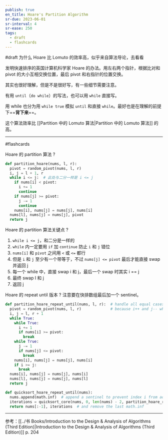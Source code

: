 ```yaml
---
publish: true
en_title: Hoare's Partition Algorithm
sr-due: 2023-06-01
sr-interval: 4
sr-ease: 250
tags:
  - draft
  - flashcards
---
```



#draft 为什么 Hoare 比 Lomuto 的效率高，似乎来自算法导论，去看看

发明快速排序的英国计算机科学家 Hoare 的办法。用左右两个指针，根据比对和 pivot 的大小互相交换位置，最后 pivot 和右指针的位置交换。

其实也很好理解，但是不是很好写，有一些细节需要注意。

有用 `until`（`do while`）的写法，也可以用 `while` 直接写。

用 while 也分为用 `while true` 模拟 `until` 和直接 `while`。最好也是在理解的前提下==**背下来**==。

这个算法效率比 [[Partition 中的 Lomuto 算法|Partition 中的 Lomuto 算法]] 的高。

---

#flashcards 

Hoare 的 partition 算法
?
```python
def partition_hoare(nums, l, r):
  pivot = random_pivot(nums, l, r)
  i, j = l + 1, r
  while i <= j:  # 此处与二分一样是 i <= j
    if nums[i] < pivot:
      i += 1
      continue
    if nums[j] >= pivot:
      j -= 1
      continue
    nums[i], nums[j] = nums[j], nums[i]
  nums[l], nums[j] = nums[j], pivot
  return j
```
<!--SR:!2023-05-16,3,230-->

Hoare 的 partition 算法关键点
?
1. `while i <= j`，和二分是一样的
2. `while` 内一定要用 `if` 加 `continue` 防止 `i` 和 `j` 错位
3. `nums[i]` 和 `pivot` 之间用 `<` 或 `<=` 都行
4. 但是 `i` 和 `j` 至少有一个带等于，不过 `nums[j] <= pivot` 最后才能直接 swap 并返回 j
5. 每一个 while 中，直接 swap i 和 j，最后一个 swap 时其实 i == j
6. 最终 swap l 和 j
7. 返回 j
<!--SR:!2023-05-16,3,230-->

Hoare 的 repeat until 版本
?
注意要在快排数组最后加一个 sentinel。
```python
def partition_hoare_repeat_until(nums, l, r):  # handle all equal cases better
  pivot = random_pivot(nums, l, r)             # because i++ and j-- when nums[i] == nums[j] == pivot
  i, j = l, r + 1
  while True:
    while True:
      i += 1
      if nums[i] >= pivot:
        break
    while True:
      j -= 1
      if nums[j] <= pivot:
        break
    nums[i], nums[j] = nums[j], nums[i]
    if i >= j:
      break
  nums[i], nums[j] = nums[j], nums[i]
  nums[l], nums[j] = nums[j], nums[l]
  return j

def quicksort_hoare_repeat_until(nums):
  nums.append(math.inf)  # append a sentinel to prevent index i from advancing beyond position n
  iterations = quicksort_core(nums, 0, len(nums) - 2, partition_hoare_repeat_until)  # thus r = n - 2 here
  return nums[:-1], iterations  # and remove the last math.inf
```

---

参考：[[../书 Books/Introduction to the Design & Analysis of Algorithms (Third Edition)|Introduction to the Design & Analysis of Algorithms (Third Edition)]] p. 204